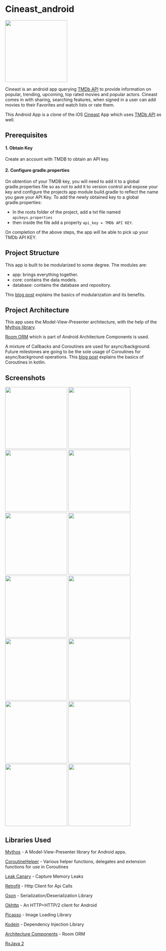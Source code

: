 # Cineast_android


<a href="https://play.google.com/store/apps/details?id=elieomatuku.cineast_android">
<img src="screenshots/google-play-badge.png" width="200"/>
</a>  

Cineast is an android app querying [TMDb API](https://developers.themoviedb.org/3/getting-started/introduction) to provide information on popular, trending, upcoming, top rated movies and popular actors. Cineast comes in with sharing, searching features, when signed in a user can add movies to their Favorites and  watch lists or rate them.  

This Android App is a clone of the iOS [Cineast](https://apps.apple.com/us/app/cineast/id376167296) App which uses [TMDb API](https://developers.themoviedb.org/3/getting-started/introduction) as well.

## Prerequisites

  #### 1. Obtain Key
  
   Create an account with TMDB to obtain an API key.  
   
  #### 2. Configure gradle.properties  
  
  On obtention of your TMDB key, you will need to add it to a global gradle.properties file so as not to add it to version     control and expose your key and configure the projects app module build.gradle to reflect the name you gave your API Key. To add the newly obtained key to a global gradle.properties: 
   - In the roots folder of the project,  add a txt file named `apikeys.properties` 
   - then inside the file add a property `api_key = TMDb API KEY`. 
   
 On completion of the above steps, the app will be able to pick up your TMDb API KEY.
 
## Project Structure
  This app is built to be modularized to some degree. The modules are:
  
  - app: brings everything together. 
  - core: contains the data models.
  - database: contains the database and repository.
  
  This [blog post](https://proandroiddev.com/build-a-modular-android-app-architecture-25342d99de82) explains the basics of modularization and its benefits. 


## Project Architecture

This app uses the Model-View-Presenter architecture, with the help of the [Mythos library](https://github.com/jhavatar/mythos). 

[Room ORM](https://developer.android.com/topic/libraries/architecture/room) which is part of Android Architecture Components is used. 

A mixture of Callbacks and Coroutines are used for async/background. Future milestones are going to be the sole usage of Coroutines for async/background operations. This [blog post](https://medium.com/androiddevelopers/coroutines-on-android-part-i-getting-the-background-3e0e54d20bb) explains the basics of Coroutines in kotlin.   
 
## Screenshots

<img src="screenshots/Screenshot_20200101-014642.jpg" width="200"> <img src="screenshots/Screenshot_20200101-014651.jpg" width="200"> <img src="screenshots/Screenshot_20200101-014702.jpg" width="200"> <img src="screenshots/Screenshot_20200101-014722.jpg" width="200"> <img src="screenshots/Screenshot_20200101-014737.jpg" width="200"> <img src="screenshots/Screenshot_20200101-014823.jpg" width="200">  <img src="screenshots/Screenshot_20200101-014833.jpg" width="200"> <img src="screenshots/Screenshot_20200101-014848.jpg" width="200">  <img src="screenshots/Screenshot_20200101-014901.jpg" width="200"> <img src="screenshots/Screenshot_20200101-014915.jpg" width="200">  <img src="screenshots/Screenshot_20200101-014924.jpg" width="200"> <img src="screenshots/Screenshot_20200101-014958.jpg" width="200"> <img src="screenshots/Screenshot_20200101-015015.jpg" width="200">  <img src="screenshots/Screenshot_20200101-015050.jpg" width="200"> 






## Libraries Used
[Mythos](https://github.com/jhavatar/mythos) - A Model-View-Presenter library for Android apps.

[CoroutineHelper](https://github.com/flatcircle/CoroutineHelper) - Various helper functions, delegates and extension functions for use in Coroutines

[Leak Canary](https://github.com/square/leakcanary) - Capture Memory Leaks


[Retrofit](https://square.github.io/retrofit/) - Http Client for Api Calls


[Gson](https://github.com/google/gson) - Serialization/Deserialization Library


[Okhttp](https://github.com/square/okhttp) - An HTTP+HTTP/2 client for Android


[Picasso](https://square.github.io/picasso/) - Image Loading Library


[Kodein](https://github.com/Kodein-Framework/Kodein-DI) - Dependency Injection Library


[Architecture Components](https://developer.android.com/topic/libraries/architecture) - Room ORM

[RxJava 2](https://github.com/ReactiveX/RxAndroid)
